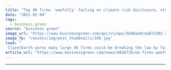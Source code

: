 ```yaml
---
title: "Top UK firms 'woefully' failing on climate risk disclosure, study warns"
date: "2021-02-04"
tags: 
  - business green
source: "business green"
image_url: "https://www.businessgreen.com/api/v1/wps/5b0bae0/ea872d92-2f0c-46d2-8a74-865d12cec0b0/2/city-of-london-iStock-1205813990-185x114.jpg"
image_fp: "/assets/img/post_thumbnails/160.jpg"
lead: "
 ClientEarth warns many large UK firms could be breaking the law by failing to adequately report on the risks posed to their business by climate change and the net zero transition ..."
article_url: "https://www.businessgreen.com/news/4026735/uk-firms-woefully-failing-climate-risk-disclosure-study-warns"
---
```


---
